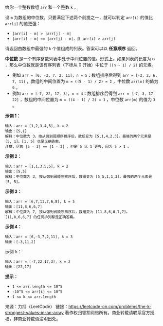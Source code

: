 给你一个整数数组 ```arr``` 和一个整数 ```k``` 。

设 ```m``` 为数组的中位数，只要满足下述两个前提之一，就可以判定 ```arr[i]``` 的值比 ```arr[j]``` 的值更强：

* ```|arr[i] - m| > |arr[j] - m|```
* ```|arr[i] - m| == |arr[j] - m|，且 arr[i] > arr[j]```
 
请返回由数组中最强的 ```k``` 个值组成的列表。答案可以以 **任意顺序** 返回。

**中位数** 是一个有序整数列表中处于中间位置的值。形式上，如果列表的长度为 n ，那么中位数就是该有序列表（下标从 0 开始）中位于 ```((n - 1) / 2)``` 的元素。

* 例如 ```arr = [6, -3, 7, 2, 11]```，```n = 5```：数组排序后得到 ```arr = [-3, 2, 6, 7, 11]``` ，数组的中间位置为 ```m = ((5 - 1) / 2) = 2``` ，中位数 ```arr[m]``` 的值为 ```6``` 。
* 例如 ```arr = [-7, 22, 17, 3]```，```n = 4```：数组排序后得到 ```arr = [-7, 3, 17, 22]``` ，数组的中间位置为 ```m = ((4 - 1) / 2) = 1``` ，中位数 ```arr[m]``` 的值为 ```3``` 。
 

**示例 1：**
```
输入：arr = [1,2,3,4,5], k = 2
输出：[5,1]
解释：中位数为 3，按从强到弱顺序排序后，数组变为 [5,1,4,2,3]。最强的两个元素是 [5, 1]。[1, 5] 也是正确答案。
注意，尽管 |5 - 3| == |1 - 3| ，但是 5 比 1 更强，因为 5 > 1 。
```
**示例 2：**
```
输入：arr = [1,1,3,5,5], k = 2
输出：[5,5]
解释：中位数为 3, 按从强到弱顺序排序后，数组变为 [5,5,1,1,3]。最强的两个元素是 [5, 5]。
```
**示例 3：**
```
输入：arr = [6,7,11,7,6,8], k = 5
输出：[11,8,6,6,7]
解释：中位数为 7, 按从强到弱顺序排序后，数组变为 [11,8,6,6,7,7]。
[11,8,6,6,7] 的任何排列都是正确答案。
```
**示例 4：**
```
输入：arr = [6,-3,7,2,11], k = 3
输出：[-3,11,2]
```
示例 5：
```
输入：arr = [-7,22,17,3], k = 2
输出：[22,17]
```

**提示：**

* ```1 <= arr.length <= 10^5```
* ```-10^5 <= arr[i] <= 10^5```
* ```1 <= k <= arr.length```

来源：力扣（LeetCode）
链接：https://leetcode-cn.com/problems/the-k-strongest-values-in-an-array
著作权归领扣网络所有。商业转载请联系官方授权，非商业转载请注明出处。
